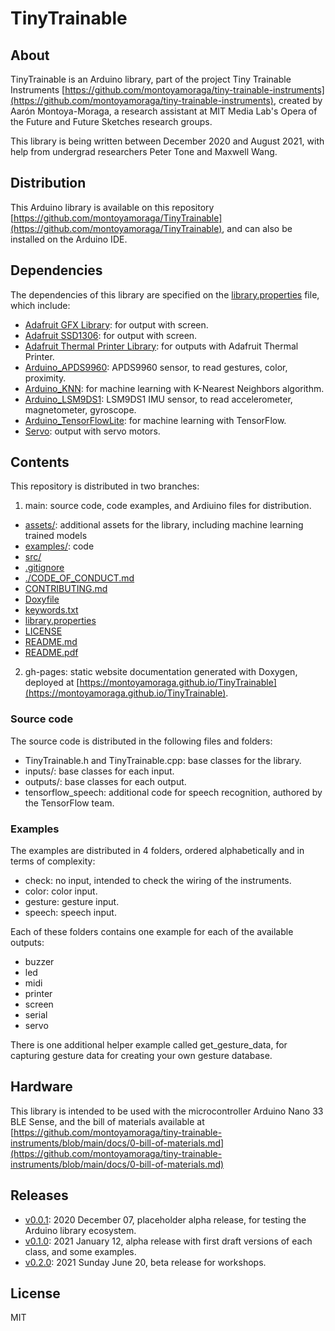 # TinyTrainable

## About

TinyTrainable is an Arduino library, part of the project Tiny Trainable Instruments [https://github.com/montoyamoraga/tiny-trainable-instruments](https://github.com/montoyamoraga/tiny-trainable-instruments), created by Aarón Montoya-Moraga, a research assistant at MIT Media Lab's Opera of the Future and Future Sketches research groups.

This library is being written between December 2020 and August 2021, with help from undergrad researchers Peter Tone and Maxwell Wang.

## Distribution

This Arduino library is available on this repository [https://github.com/montoyamoraga/TinyTrainable](https://github.com/montoyamoraga/TinyTrainable), and can also be installed on the Arduino IDE.

## Dependencies

The dependencies of this library are specified on the [library.properties](library.properties) file, which include:

* [Adafruit GFX Library](https://github.com/adafruit/Adafruit-GFX-Library): for output with screen.
* [Adafruit SSD1306](https://github.com/adafruit/Adafruit_SSD1306): for output with screen.
* [Adafruit Thermal Printer Library](https://github.com/adafruit/Adafruit-Thermal-Printer-Library): for outputs with Adafruit Thermal Printer.
* [Arduino_APDS9960](https://github.com/arduino-libraries/Arduino_APDS9960): APDS9960 sensor, to read gestures, color, proximity.
* [Arduino_KNN](https://github.com/arduino-libraries/Arduino_KNN): for machine learning with K-Nearest Neighbors algorithm.
* [Arduino_LSM9DS1](https://github.com/arduino-libraries/Arduino_LSM9DS1): LSM9DS1 IMU sensor, to read accelerometer, magnetometer, gyroscope.
* [Arduino_TensorFlowLite](https://www.arduino.cc/reference/en/libraries/arduino_tensorflowlite/): for machine learning with TensorFlow.
* [Servo](https://github.com/arduino-libraries/Servo): output with servo motors.

## Contents

This repository is distributed in two branches:

1. main: source code, code examples, and Ardiuino files for distribution.

* [assets/](./assets/): additional assets for the library, including machine learning trained models
* [examples/](./examples/): code 
* [src/](./src/)
* [.gitignore](./.gitignore)
* [./CODE_OF_CONDUCT.md](././CODE_OF_CONDUCT.md)
* [CONTRIBUTING.md](./CONTRIBUTING.md)
* [Doxyfile](./Doxyfile)
* [keywords.txt](./keywords.txt)
* [library.properties](./library.properties)
* [LICENSE](./LICENSE)
* [README.md](./README.md)
* [README.pdf](./README.pdf)

2. gh-pages: static website documentation generated with Doxygen, deployed at [https://montoyamoraga.github.io/TinyTrainable](https://montoyamoraga.github.io/TinyTrainable).

### Source code

The source code is distributed in the following files and folders:

* TinyTrainable.h and TinyTrainable.cpp: base classes for the library.
* inputs/: base classes for each input.
* outputs/: base classes for each output.
* tensorflow_speech: additional code for speech recognition, authored by the TensorFlow team.

### Examples

The examples are distributed in 4 folders, ordered alphabetically and in terms of complexity:

* check: no input, intended to check the wiring of the instruments.
* color: color input.
* gesture: gesture input.
* speech: speech input.

Each of these folders contains one example for each of the available outputs:

* buzzer
* led
* midi
* printer
* screen
* serial
* servo

There is one additional helper example called get_gesture_data, for capturing gesture data for creating your own gesture database.

## Hardware

This library is intended to be used with the microcontroller Arduino Nano 33 BLE Sense, and the bill of materials available at [https://github.com/montoyamoraga/tiny-trainable-instruments/blob/main/docs/0-bill-of-materials.md](https://github.com/montoyamoraga/tiny-trainable-instruments/blob/main/docs/0-bill-of-materials.md)

## Releases

* [v0.0.1](https://github.com/montoyamoraga/TinyTrainable/releases/tag/v0.0.1): 2020 December 07, placeholder alpha release, for testing the Arduino library ecosystem.
* [v0.1.0](https://github.com/montoyamoraga/TinyTrainable/releases/tag/v0.1.0): 2021 January 12, alpha release with first draft versions of each class, and some examples.
* [v0.2.0](https://github.com/montoyamoraga/TinyTrainable/releases/tag/v0.2.0): 2021 Sunday June 20, beta release for workshops.

## License

MIT
